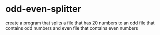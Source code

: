 # odd-even-splitter
create a program that splits a file that has 20 numbers to an odd file that contains odd numbers and even file that contains even numbers
